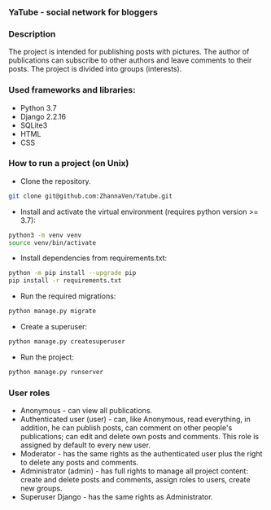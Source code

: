 ### YaTube - social network for bloggers
### Description
The project is intended for publishing posts with pictures. The author of publications can subscribe to other authors and leave comments to their posts. The project is divided into groups (interests).


### Used frameworks and libraries:
- Python 3.7
- Django 2.2.16
- SQLite3
- HTML
- CSS


### How to run a project (on Unix)
- Clone the repository.
```bash
git clone git@github.com:ZhannaVen/Yatube.git
```
- Install and activate the virtual environment (requires python version >= 3.7):
```bash
python3 -m venv venv
source venv/bin/activate
```
- Install dependencies from requirements.txt:
```bash
python -m pip install --upgrade pip
pip install -r requirements.txt
```
- Run the required migrations:
```bash
python manage.py migrate
```
- Create a superuser:
```bash
python manage.py createsuperuser
```
- Run the project:
```bash
python manage.py runserver
```
### User roles

- Anonymous - can view all publications.
- Authenticated user (user) - can, like Anonymous, read everything, in addition, he can publish posts, can comment on other people's publications; can edit and delete own posts and comments. This role is assigned by default to every new user.
- Moderator - has the same rights as the authenticated user plus the right to delete any posts and comments.
- Administrator (admin) - has full rights to manage all project content: create and delete posts and comments, assign roles to users, create new groups.
- Superuser Django - has the same rights as Administrator.
